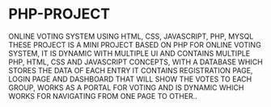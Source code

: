 # PHP-PROJECT
ONLINE VOTING SYSTEM USING HTML, CSS, JAVASCRIPT, PHP, MYSQL <BR>
THESE PROJECT IS A MINI PROJECT BASED ON PHP FOR ONLINE VOTING SYSTEM, IT IS DYNAMIC WITH MULTIPLE UI AND CONTAINS MULTIPLE PHP, HTML, CSS AND JAVASCRIPT CONCEPTS, WITH A DATABASE WHICH STORES THE DATA OF EACH ENTRY
IT CONTAINS REGISTRATION PAGE, LOGIN PAGE AND DASHBOARD THAT WILL SHOW THE VOTES TO EACH GROUP, WORKS AS A PORTAL FOR VOTING AND IS DYNAMIC WHICH WORKS FOR NAVIGATING FROM ONE PAGE TO OTHER..
